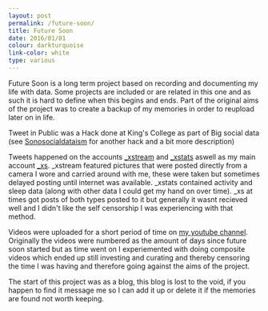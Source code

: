 ```yaml
---
layout: post
permalink: /future-soon/
title: Future Soon 
date: 2016/01/01
colour: darkturquoise
link-color: white
type: various
---
```


Future Soon is a long term project based on recording and documenting my life with data. Some projects are included or are related in this one and as such it is hard to define when this begins and ends. Part of the original aims of the project was to create a backup of my memories in order to reupload later on in life. 

Tweet in Public was a Hack done at King's College as part of Big social data (see [Sonosocialdataism](/sonosocialdata/) for another hack and a bit more description) 

Tweets happened on the accounts [_xstream](http://twitter.com/_xstream) and [_xstats](http://twitter.com/_xstats/) aswell as my main account [_xs](http://twitter.com/_xs). _xstream featured pictures that were posted directly from a camera I wore and carried around with me, these were taken but sometimes delayed posting until internet was available. _xstats contained activity and sleep data (along with other data I could get my hand on over time). _xs at times got posts of both types posted to it but generally it wasnt recieved well and I didn't like the self censorship I was experiencing with that method. 

Videos were uploaded for a short period of time on [my youtube channel](https://www.youtube.com/user/IxtliM). Originally the videos were numbered as the amount of days since future soon started but as time went on I experiemented with doing composite videos which ended up still investing and curating and thereby censoring the time I was having and therefore going against the aims of the project. 

The start of this project was as a blog, this blog is lost to the void, if you happen to find it message me so I can add it up or delete it if the memories are found not worth keeping. 
